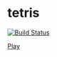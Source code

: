 # tetris

[![Build Status](https://travis-ci.org/tanel/tetris.svg?branch=master)](https://travis-ci.org/tanel/tetris)

[Play](https://tanel.github.io/tetris/)
